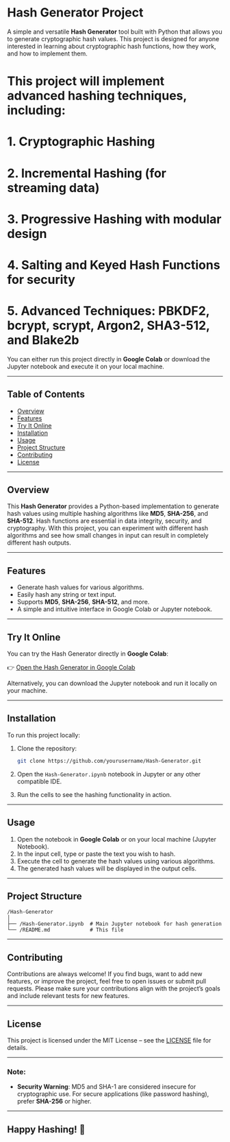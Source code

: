 # Hash Generator Project

A simple and versatile **Hash Generator** tool built with Python that allows you to generate cryptographic hash values. This project is designed for anyone interested in learning about cryptographic hash functions, how they work, and how to implement them.

# This project will implement advanced hashing techniques, including:
# 1. Cryptographic Hashing
# 2. Incremental Hashing (for streaming data)
# 3. Progressive Hashing with modular design
# 4. Salting and Keyed Hash Functions for security
# 5. Advanced Techniques: PBKDF2, bcrypt, scrypt, Argon2, SHA3-512, and Blake2b

You can either run this project directly in **Google Colab** or download the Jupyter notebook and execute it on your local machine.

---

## Table of Contents
- [Overview](#overview)
- [Features](#features)
- [Try It Online](#try-it-online)
- [Installation](#installation)
- [Usage](#usage)
- [Project Structure](#project-structure)
- [Contributing](#contributing)
- [License](#license)

---

## Overview

This **Hash Generator** provides a Python-based implementation to generate hash values using multiple hashing algorithms like **MD5**, **SHA-256**, and **SHA-512**. Hash functions are essential in data integrity, security, and cryptography. With this project, you can experiment with different hash algorithms and see how small changes in input can result in completely different hash outputs.

---

## Features

- Generate hash values for various algorithms.
- Easily hash any string or text input.
- Supports **MD5**, **SHA-256**, **SHA-512**, and more.
- A simple and intuitive interface in Google Colab or Jupyter notebook.

---

## Try It Online

You can try the Hash Generator directly in **Google Colab**:

👉 [Open the Hash Generator in Google Colab](https://colab.research.google.com/drive/1EO70CVwoUJvomethKfRzrLQNxQLEeZ0N)

Alternatively, you can download the Jupyter notebook and run it locally on your machine.

---

## Installation

To run this project locally:

1. Clone the repository:

   ```bash
   git clone https://github.com/yourusername/Hash-Generator.git
   ```

2. Open the `Hash-Generator.ipynb` notebook in Jupyter or any other compatible IDE.
3. Run the cells to see the hashing functionality in action.

---

## Usage

1. Open the notebook in **Google Colab** or on your local machine (Jupyter Notebook).
2. In the input cell, type or paste the text you wish to hash.
3. Execute the cell to generate the hash values using various algorithms.
4. The generated hash values will be displayed in the output cells.

---

## Project Structure

```
/Hash-Generator
│
├── /Hash-Generator.ipynb  # Main Jupyter notebook for hash generation
└── /README.md             # This file
```

---

## Contributing

Contributions are always welcome! If you find bugs, want to add new features, or improve the project, feel free to open issues or submit pull requests. Please make sure your contributions align with the project’s goals and include relevant tests for new features.

---

## License

This project is licensed under the MIT License – see the [LICENSE](LICENSE) file for details.

---

### Note:

- **Security Warning**: MD5 and SHA-1 are considered insecure for cryptographic use. For secure applications (like password hashing), prefer **SHA-256** or higher.

---

## Happy Hashing! 🚀
